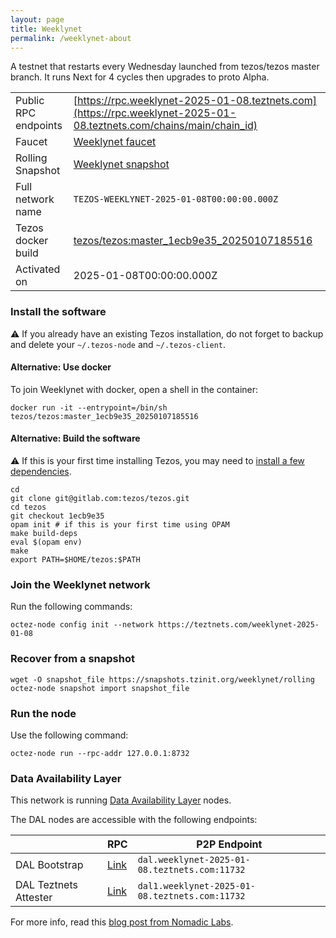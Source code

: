 ```yaml
---
layout: page
title: Weeklynet
permalink: /weeklynet-about
---
```


A testnet that restarts every Wednesday launched from tezos/tezos master branch. It runs Next for 4 cycles then upgrades to proto Alpha.

| | |
|-------|---------------------|
| Public RPC endpoints | [https://rpc.weeklynet-2025-01-08.teztnets.com](https://rpc.weeklynet-2025-01-08.teztnets.com/chains/main/chain_id)<br/> |
| Faucet | [Weeklynet faucet](https://faucet.weeklynet-2025-01-08.teztnets.com) |
| Rolling Snapshot | [Weeklynet snapshot](https://snapshots.tzinit.org/weeklynet/rolling) |
| Full network name | `TEZOS-WEEKLYNET-2025-01-08T00:00:00.000Z` |
| Tezos docker build | [tezos/tezos:master_1ecb9e35_20250107185516](https://hub.docker.com/r/tezos/tezos/tags?page=1&ordering=last_updated&name=master_1ecb9e35_20250107185516) |
| Activated on | 2025-01-08T00:00:00.000Z |





### Install the software

⚠️  If you already have an existing Tezos installation, do not forget to backup and delete your `~/.tezos-node` and `~/.tezos-client`.



#### Alternative: Use docker

To join Weeklynet with docker, open a shell in the container:

```
docker run -it --entrypoint=/bin/sh tezos/tezos:master_1ecb9e35_20250107185516
```


#### Alternative: Build the software

⚠️  If this is your first time installing Tezos, you may need to [install a few dependencies](https://tezos.gitlab.io/introduction/howtoget.html#setting-up-the-development-environment-from-scratch).

```
cd
git clone git@gitlab.com:tezos/tezos.git
cd tezos
git checkout 1ecb9e35
opam init # if this is your first time using OPAM
make build-deps
eval $(opam env)
make
export PATH=$HOME/tezos:$PATH
```

### Join the Weeklynet network

Run the following commands:

```
octez-node config init --network https://teztnets.com/weeklynet-2025-01-08

```


### Recover from a snapshot

```
wget -O snapshot_file https://snapshots.tzinit.org/weeklynet/rolling
octez-node snapshot import snapshot_file
```


### Run the node

Use the following command:

```
octez-node run --rpc-addr 127.0.0.1:8732
```




### Data Availability Layer

This network is running [Data Availability Layer](https://tezos.gitlab.io/shell/dal.html) nodes.


The DAL nodes are accessible with the following endpoints:

| | RPC | P2P Endpoint |
|------------|---------|--------------|
| DAL Bootstrap | [Link](https://dal-bootstrap-rpc.weeklynet-2025-01-08.teztnets.com/p2p/gossipsub/scores) | `dal.weeklynet-2025-01-08.teztnets.com:11732` |
| DAL Teztnets Attester | [Link](https://dal-attester-rpc.weeklynet-2025-01-08.teztnets.com/p2p/gossipsub/scores) | `dal1.weeklynet-2025-01-08.teztnets.com:11732` |


For more info, read this [blog post from Nomadic Labs](https://research-development.nomadic-labs.com/data-availability-layer-tezos.html).



